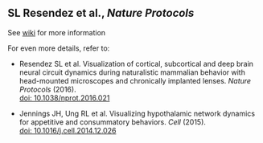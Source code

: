 ## SL Resendez et al., _Nature Protocols_

See [wiki](https://github.com/stuberlab/Resendez_Nature_Protocols/wiki) for more information

For even more details, refer to:

- Resendez SL et al. Visualization of cortical, subcortical and deep brain neural circuit dynamics during naturalistic mammalian behavior with head-mounted microscopes and chronically implanted lenses. _Nature Protocols_ (2016).  
[doi: 10.1038/nprot.2016.021](http://dx.doi.org/10.1038/nprot.2016.021)

- Jennings JH, Ung RL et al. Visualizing hypothalamic network dynamics for appetitive and consummatory behaviors. _Cell_ (2015).  
[doi: 10.1016/j.cell.2014.12.026](http://dx.doi.org/10.1016/j.cell.2014.12.026)
